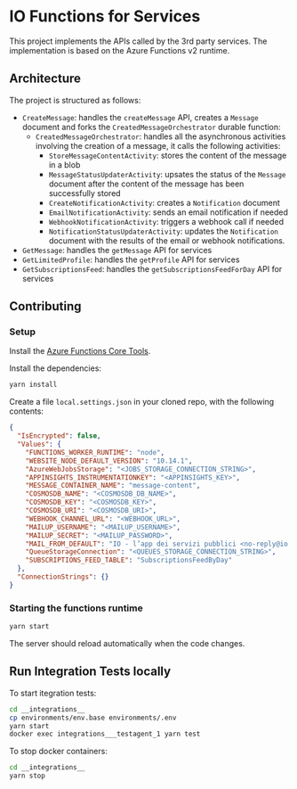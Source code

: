 # IO Functions for Services

This project implements the APIs called by the 3rd party services.
The implementation is based on the Azure Functions v2 runtime.

## Architecture

The project is structured as follows:

* `CreateMessage`: handles the `createMessage` API, creates a `Message` document and forks the `CreatedMessageOrchestrator` durable function:
  * `CreatedMessageOrchestrator`: handles all the asynchronous activities involving the creation of a message, it calls the following activities:
    * `StoreMessageContentActivity`: stores the content of the message in a blob
    * `MessageStatusUpdaterActivity`: upsates the status of the `Message` document after the content of the message has been successfully stored
    * `CreateNotificationActivity`: creates a `Notification` document
    * `EmailNotificationActivity`: sends an email notification if needed
    * `WebhookNotificationActivity`: triggers a webhook call if needed
    * `NotificationStatusUpdaterActivity`: updates the `Notification` document with the results of the email or webhook notifications.
* `GetMessage`: handles the `getMessage` API for services
* `GetLimitedProfile`: handles the `getProfile` API for services
* `GetSubscriptionsFeed`: handles the `getSubscriptionsFeedForDay` API for services

## Contributing

### Setup

Install the [Azure Functions Core Tools](https://github.com/Azure/azure-functions-core-tools).

Install the dependencies:

```bash
yarn install
```

Create a file `local.settings.json` in your cloned repo, with the
following contents:

```json
{
  "IsEncrypted": false,
  "Values": {
    "FUNCTIONS_WORKER_RUNTIME": "node",
    "WEBSITE_NODE_DEFAULT_VERSION": "10.14.1",
    "AzureWebJobsStorage": "<JOBS_STORAGE_CONNECTION_STRING>",
    "APPINSIGHTS_INSTRUMENTATIONKEY": "<APPINSIGHTS_KEY>",
    "MESSAGE_CONTAINER_NAME": "message-content",
    "COSMOSDB_NAME": "<COSMOSDB_DB_NAME>",
    "COSMOSDB_KEY": "<COSMOSDB_KEY>",
    "COSMOSDB_URI": "<COSMOSDB_URI>",
    "WEBHOOK_CHANNEL_URL": "<WEBHOOK_URL>",
    "MAILUP_USERNAME": "<MAILUP_USERNAME>",
    "MAILUP_SECRET": "<MAILUP_PASSWORD>",
    "MAIL_FROM_DEFAULT": "IO - l’app dei servizi pubblici <no-reply@io.italia.it>",
    "QueueStorageConnection": "<QUEUES_STORAGE_CONNECTION_STRING>",
    "SUBSCRIPTIONS_FEED_TABLE": "SubscriptionsFeedByDay"
  },
  "ConnectionStrings": {}
}
```

### Starting the functions runtime

```bash
yarn start
```

The server should reload automatically when the code changes.

## Run Integration Tests locally

To start itegration tests:

```bash
cd __integrations__
cp environments/env.base environments/.env
yarn start 
docker exec integrations___testagent_1 yarn test
```

To stop docker containers:

```bash
cd __integrations__
yarn stop
```
